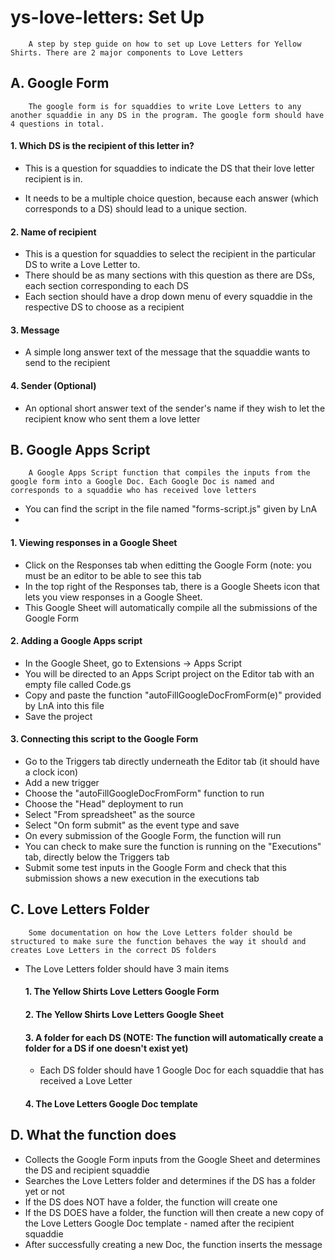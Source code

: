 # ys-love-letters: Set Up
        A step by step guide on how to set up Love Letters for Yellow Shirts. There are 2 major components to Love Letters
## A. Google Form

        The google form is for squaddies to write Love Letters to any another squaddie in any DS in the program. The google form should have 4 questions in total. 

#### 1. Which DS is the recipient of this letter in?

* This is a question for squaddies to indicate the DS that their love letter 
recipient is in. 

* It needs to be a multiple choice question, because each 
answer (which corresponds to a DS) should lead to a unique section.

#### 2. Name of recipient 

* This is a question for squaddies to select the recipient in the particular DS
to write a Love Letter to. 
* There should be as many sections with this question as there are DSs, each 
section corresponding to each DS
* Each section should have a drop down menu of every squaddie in the respective 
DS to choose as a recipient

#### 3. Message

* A simple long answer text of the message that the squaddie wants to send to
the recipient 

#### 4. Sender (Optional)

* An optional short answer text of the sender's name if they wish to let the 
recipient know who sent them a love letter

## B. Google Apps Script 

        A Google Apps Script function that compiles the inputs from the google form into a Google Doc. Each Google Doc is named and corresponds to a squaddie who has received love letters

* You can find the script in the file named "forms-script.js" given by LnA
* 

#### 1. Viewing responses in a Google Sheet
* Click on the Responses tab when editting the Google Form (note: you must be an editor to be able to see this tab
* In the top right of the Responses tab, there is a Google Sheets icon that lets you view responses in a Google Sheet. 
* This Google Sheet will automatically compile all the submissions of the Google Form
#### 2. Adding a Google Apps script
* In the Google Sheet, go to Extensions -> Apps Script
* You will be directed to an Apps Script project on the Editor tab with an empty file called Code.gs
* Copy and paste the function "autoFillGoogleDocFromForm(e)" provided by LnA into this file
* Save the project

#### 3. Connecting this script to the Google Form
* Go to the Triggers tab directly underneath the Editor tab (it should have a clock icon)
* Add a new trigger 
* Choose the "autoFillGoogleDocFromForm" function to run
* Choose the "Head" deployment to run
* Select "From spreadsheet" as the source
* Select "On form submit" as the event type and save
* On every submission of the Google Form, the function will run
* You can check to make sure the function is running on the "Executions" tab, directly below the Triggers tab
* Submit some test inputs in the Google Form and check that this submission shows a new execution in the executions tab

## C. Love Letters Folder

        Some documentation on how the Love Letters folder should be structured to make sure the function behaves the way it should and creates Love Letters in the correct DS folders
        
* The Love Letters folder should have 3 main items 
    #### 1. The Yellow Shirts Love Letters Google Form
    #### 2. The Yellow Shirts Love Letters Google Sheet 
    #### 3. A folder for each DS (NOTE: The function will automatically create a folder for a DS if one doesn't exist yet)
    * Each DS folder should have 1 Google Doc for each squaddie that has received a Love Letter
    #### 4. The Love Letters Google Doc template

## D. What the function does
* Collects the Google Form inputs from the Google Sheet and determines the DS and recipient squaddie
* Searches the Love Letters folder and determines if the DS has a folder yet or not 
* If the DS does NOT have a folder, the function will create one
* If the DS DOES have a folder, the function will then create a new copy of the Love Letters Google Doc template - named after the recipient squaddie
* After successfully creating a new Doc, the function inserts the message
